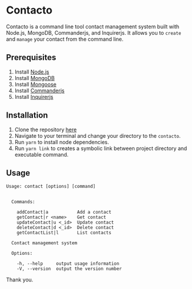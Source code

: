 # Contacto
Contacto is a command line tool contact management system built with Node.js, MongoDB, Commanderjs, and Inquirerjs. It allows you to `create` and `manage` your contact from the command line.


## Prerequisites
1. Install [Node.js](https://nodejs.org/en/)
2. Install [MongoDB](https://www.mongodb.org/downloads/)
3. Install [Mongoose](http://mongoosejs.com/)
4. Install [Commanderjs](https://github.com/tj/commander.js)
5. Install [Inquirerjs](https://github.com/SBoudrias/Inquirer.js/)


## Installation
1. Clone the repository [here](https://github.com/mentrie/contacto)
2. Navigate to your terminal and change your directory to the `contacto`.
3. Run `yarn` to install node dependencies.
4. Run `yarn link` to creates a symbolic link between project directory and executable command.

## Usage
```
Usage: contact [options] [command]


  Commands:

    addContact|a           Add a contact
    getContact|r <name>    Get contact
    updateContact|u <_id>  Update contact
    deleteContact|d <_id>  Delete contact
    getContactList|l       List contacts

  Contact management system

  Options:

    -h, --help     output usage information
    -V, --version  output the version number
```

Thank you.
